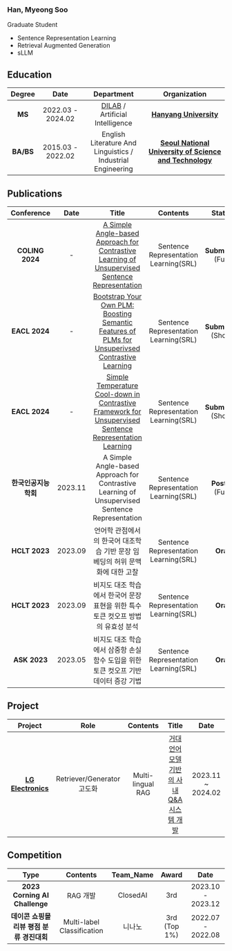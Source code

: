 ###  Han, Myeong Soo

Graduate Student

   *  Sentence Representation Learning
   *  Retrieval Augmented Generation
   *  sLLM


## Education

| **Degree** | **Date** | **Department** | **Organization** |
|:--------:|:--------:|:--------:|:--------:|
| **MS** | 2022.03 - 2024.02 | [DILAB](https://dilab.hanyang.ac.kr/index.html) / <br/> Artificial Intelligence |	**[Hanyang University](https://nextai.hanyang.ac.kr/)** |
| **BA/BS** |	2015.03 - 2022.02 |	English Literature And Linguistics / <br/> Industrial Engineering |	**[Seoul National University of Science and Technology](https://www.seoultech.ac.kr/index.jsp)** |

##  Publications

| **Conference** | **Date** | **Title** |**Contents** | **Status** |
|:--------:|:--------:|:--------:|:--------:|:--------:|
| **COLING 2024** | - | [A Simple Angle-based Approach for Contrastive Learning of Unsupervised Sentence Representation]() | Sentence Representation Learning(SRL) | **Submitted** <br/> (Full)|
| **EACL 2024** | - | [Bootstrap Your Own PLM: Boosting Semantic Features of PLMs for Unsuperivsed Contrastive Learning]() | Sentence Representation Learning(SRL) | **Submitted** <br/> (Short)|
| **EACL 2024** | - | [Simple Temperature Cool-down in Contrastive Framework for Unsupervised Sentence Representation Learning]() | Sentence Representation Learning(SRL) | **Submitted** <br/> (Short)|
| **한국인공지능학회** | 2023.11 | A Simple Angle-based Approach for Contrastive Learning of Unsupervised Sentence Representation | Sentence Representation Learning(SRL) | **Poster** <br/> (Full)|
| **HCLT 2023** | 2023.09 | 언어학 관점에서의 한국어 대조학습 기반 문장 임베딩의 허위 문맥화에 대한 고찰 | Sentence Representation Learning(SRL) | **Oral** |
| **HCLT 2023** | 2023.09 | 비지도 대조 학습에서 한국어 문장 표현을 위한 특수 토큰 컷오프 방법의 유효성 분석 | Sentence Representation Learning(SRL) | **Oral** |
| **ASK 2023** | 2023.05 | 비지도 대조 학습에서 삼중항 손실 함수 도입을 위한 토큰 컷오프 기반 데이터 증강 기법 | Sentence Representation Learning(SRL) | **Oral** |

##  Project

| **Project** | **Role** | **Contents** | **Title** |**Date** |
|:--------:|:--------:|:--------:|:--------:|:--------:|
| **[LG Electronics](https://www.lge.co.kr/company/info/introduce)** | Retriever/Generator 고도화 | Multi-lingual RAG | [거대 언어모델 기반의 사내 Q&A 시스템 개발](https://dilab.hanyang.ac.kr/Projects.html) | 2023.11 ~ 2024.02 |

##  Competition

| **Type** | **Contents** | **Team_Name** | **Award** | **Date** |
|:--------:|:--------:|:--------:|:----------:|:--------:|
| **2023 Corning AI Challenge** | RAG 개발 | ClosedAI |3rd | 2023.10 - 2023.12 |
| **데이콘 쇼핑몰 리뷰 평점 분류 경진대회** | Multi-label Classification | 니나노 | 3rd <br/> (Top 1%) | 2022.07 - 2022.08 |
